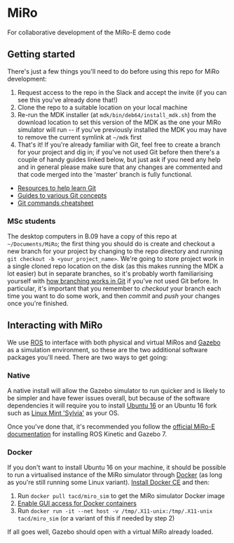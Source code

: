 # MiRo
For collaborative development of the MiRo-E demo code

## Getting started
There's just a few things you'll need to do before using this repo for MiRo development:
1. Request access to the repo in the Slack and accept the invite (if you can see this you've already done that!)
2. Clone the repo to a suitable location on your local machine
3. Re-run the MDK installer (at `mdk/bin/deb64/install_mdk.sh`) from the download location to set this version of the MDK as the one your MiRo simulator will run -- if you've previously installed the MDK you may have to remove the current symlink at `~/mdk` first
4. That's it! If you're already familiar with Git, feel free to create a branch for your project and dig in; if you've not used Git before then there's a couple of handy guides linked below, but just ask if you need any help and in general please make sure that any changes are commented and that code merged into the 'master' branch is fully functional.

* [Resources to help learn Git](https://try.github.io)
* [Guides to various Git concepts](https://guides.github.com)
* [Git commands cheatsheet](https://github.github.com/training-kit/downloads/github-git-cheat-sheet/)

### MSc students
The desktop computers in B.09 have a copy of this repo at `~/Documents/MiRo`; the first thing you should do is create and checkout a new branch for your project by changing to the repo directory and running `git checkout -b <your_project_name>`. We're going to store project work in a single cloned repo location on the disk (as this makes running the MDK a lot easier) but in separate branches, so it's probably worth familiarising yourself with [how branching works in Git](https://git-scm.com/book/en/v2/Git-Branching-Branches-in-a-Nutshell) if you've not used Git before. In particular, it's important that you remember to *checkout* your branch each time you want to do some work, and then *commit* and *push* your changes once you're finished.

## Interacting with MiRo
We use [ROS](https://www.ros.org) to interface with both physical and virtual MiRos and [Gazebo](http://gazebosim.org) as a simulation environment, so these are the two additional software packages you'll need. There are two ways to get going:

### Native
A native install will allow the Gazebo simulator to run quicker and is likely to be simpler and have fewer issues overall, but because of the software dependencies it will require you to install [Ubuntu 16](http://releases.ubuntu.com/16.04/) or an Ubuntu 16 fork such as [Linux Mint 'Sylvia'](https://linuxmint.com/release.php?id=31) as your OS.

Once you've done that, it's recommended you follow the [official MiRo-E documentation](http://labs.consequentialrobotics.com/miro-e/docs/index.php?page=Developer_Profiles_Simulator) for installing ROS Kinetic and Gazebo 7.

### Docker
If you don't want to install Ubuntu 16 on your machine, it should be possible to run a virtualised instance of the MiRo simulator through [Docker](https://www.docker.com) (as long as you're still running some Linux variant). [Install Docker CE](https://docs.docker.com/install/linux/docker-ce/ubuntu/) and then:
1. Run `docker pull tacd/miro_sim` to get the MiRo simulator Docker image
2. [Enable GUI access for Docker containers](http://wiki.ros.org/docker/Tutorials/GUI)
3. Run `docker run -it --net host -v /tmp/.X11-unix:/tmp/.X11-unix tacd/miro_sim` (or a variant of this if needed by step 2)

If all goes well, Gazebo should open with a virtual MiRo already loaded.

